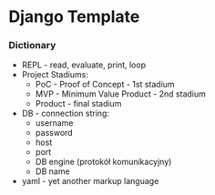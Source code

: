 # Django Template

### Dictionary
- REPL - read, evaluate, print, loop
- Project Stadiums:
  - PoC - Proof of Concept - 1st stadium
  - MVP - Minimum Value Product - 2nd stadium
  - Product - final stadium
- DB - connection string:
  - username 
  - password 
  - host 
  - port 
  - DB engine (protokół komunikacyjny) 
  - DB name 
- yaml - yet another markup language